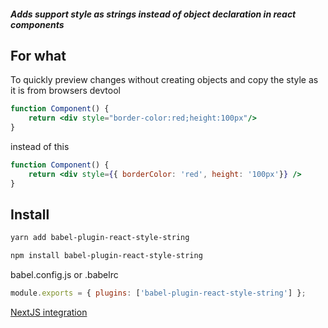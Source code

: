 ##### Adds support style as strings instead of object declaration in react components

## For what
To quickly preview changes without creating objects and copy the style as it is from browsers devtool

```jsx
function Component() {
    return <div style="border-color:red;height:100px"/>
}
```
instead of this
```jsx
function Component() {
    return <div style={{ borderColor: 'red', height: '100px'}} />
}
```

## Install

```bash
yarn add babel-plugin-react-style-string
```

```bash
npm install babel-plugin-react-style-string
```

babel.config.js or .babelrc
```js
module.exports = { plugins: ['babel-plugin-react-style-string'] };
```

[NextJS integration](https://nextjs.org/docs/advanced-features/customizing-babel-config)